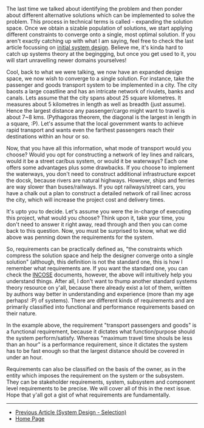 The last time we talked about identifying the problem and then ponder about different alternative solutions which can be implemented to solve the problem. This process in technical terms is called - expanding the solution space. Once we obtain a sizable population of solutions, we start applying different constraints to converge onto a single, most optimal solution. If you aren't exactly catching up with what I am saying, feel free to check the last article focussing on [initial system design](https://sohamphanseiitb.github.io/Think-in-Systems/Systems_Theory/systems_engg/system_design.html). Believe me, it's kinda hard to catch up systems theory at the begingging, but once you get used to it, you will start unravelling newer domains yourselves!

Cool, back to what we were talking, we now have an expanded design space, we now wish to converge to a single solution. For instance, take the passenger and goods transport system to be implemented in a city. The city baosts a large coastline and has an intricate network of rivulets, banks and canals. Lets assume that the city spans about 25 square kilometres. It measures about 5 kilometres in length as well as breadth (just assume). Hence the largest distance any passenger/cargo might want to travel is about 7~8 kms. (Pythagoras theorem, the diagonal is the largest in length in a square, :P). Let's assume that the local government wants to achieve rapid transport and wants even the farthest passengers reach their destinations within an hour or so. 

Now, that you have all this information, what mode of transport would you choose? Would you opt for constructing a network of ley lines and railcars, would it be a street car/bus system, or would it be waterways? Each one offers some advantages plus some drawbacks. If you choose to implement the waterways, you don't need to construct additional infrastructure expcet the docsk, because rivers are natural highways. However, ships and ferries are way slower than buses/railways. If you opt railways/street cars, you have a chalk out a plan to construct a detailed network of rail linec across the city, which will increase the project cost and delivery times. 

It's upto you to decide. Let's assume you were the in-charge of executing this project, what would you choose? Think upon it, take your time, you don't need to answer it right away, read through and then you can come back to this question. Now, you must be surprised to know, what we did above was penning down the requirements for the system. 

So, requirements can be practically defined as, "the constraints which compress the solution space and help the designer converge onto a single solution" (although, this definition is not the standard one, this is how I remember what requirements are. If you want the standard one, you can check the [INCOSE](https://www.incose.org/) documents, however, the above will intuitively help you understand things. After all, I don't want to thump another standard systems theory resource on y'all, because there already exist a lot of them, written by authors way better in understanding and experience (more than my age perhaps! :P) of systems). There are different kinds of requirements and are primarily classified into functional and performance requirements based on their nature. 

In the example above, the requirement "transport passengers and goods" is a functional requirement, because it dictates what function/purpose should the system perform/satisfy. Whereas "maximum travel time shouls be less than an hour" is a performance requirement, since it dictates the system has to be fast enough so that the largest distance should be covered in under an hour. 

Requirements can also be classified on the basis of the owner, as in the entity which imposes the requirement on the system or the subsystem. They can be stakeholder requirements, system, subsystem and component level requirements to be precise. We will cover all of this in the next issue. Hope that y'all got a gist of what requirements are fundamentally. 

---
- [Previous Article (System Design - Selection)](https://sohamphanseiitb.github.io/Think-in-Systems/Systems_Theory/systems_engg/system_design.html)
- [Home Page](https://sohamphanseiitb.github.io/Think-in-Systems/index.html)
